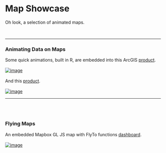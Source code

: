 # Map Showcase
Oh look, a selection of animated maps.

<br>
<hr>

### Animating Data on Maps 
Some quick animations, built in R, are embedded into this ArcGIS [product](https://github.com/ctedja/map_showcase/blob/main/afg_storymap.gif).
<br>
<br>
[![image](https://github.com/ctedja/map_showcase/blob/main/afg_storymap.gif)](https://arcg.is/0ubWPy)
<br>
<br>
And this [product](https://github.com/ctedja/map_showcase/blob/main/regional_storymap.gif).
<br>
<br>
[![image](https://github.com/ctedja/map_showcase/blob/main/regional_storymap.gif)](https://arcg.is/z4vKK)
<br>
<hr>
<br>
<br>


### Flying Maps
An embedded Mapbox GL JS map with FlyTo functions [dashboard](https://ctedja.github.io/regional_food_crisis/index.html).
<br>
<br>
[![image](https://github.com/ctedja/map_showcase/blob/main/mapboxgljs.gif)](https://ctedja.github.io/regional_food_crisis/index.html)

<br>

